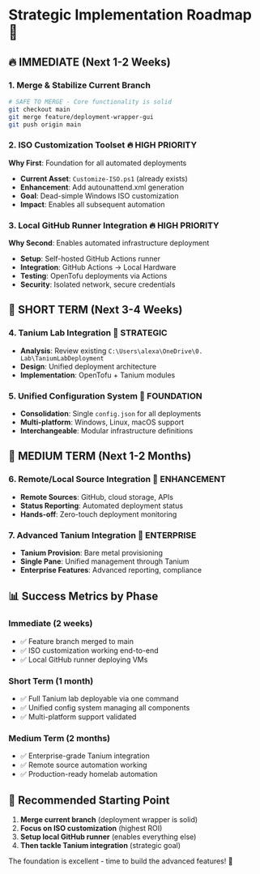 # Strategic Implementation Roadmap 🚀

## 🔥 **IMMEDIATE (Next 1-2 Weeks)**

### 1. Merge & Stabilize Current Branch
```bash
# SAFE TO MERGE - Core functionality is solid
git checkout main
git merge feature/deployment-wrapper-gui
git push origin main
```

### 2. ISO Customization Toolset 🔥 **HIGH PRIORITY**
**Why First**: Foundation for all automated deployments
- **Current Asset**: `Customize-ISO.ps1` (already exists)
- **Enhancement**: Add autounattend.xml generation
- **Goal**: Dead-simple Windows ISO customization
- **Impact**: Enables all subsequent automation

### 3. Local GitHub Runner Integration 🔥 **HIGH PRIORITY**  
**Why Second**: Enables automated infrastructure deployment
- **Setup**: Self-hosted GitHub Actions runner
- **Integration**: GitHub Actions → Local Hardware
- **Testing**: OpenTofu deployments via Actions
- **Security**: Isolated network, secure credentials

## 🎯 **SHORT TERM (Next 3-4 Weeks)**

### 4. Tanium Lab Integration 🎯 **STRATEGIC**
- **Analysis**: Review existing `C:\Users\alexa\OneDrive\0. Lab\TaniumLabDeployment`
- **Design**: Unified deployment architecture
- **Implementation**: OpenTofu + Tanium modules

### 5. Unified Configuration System 🔧 **FOUNDATION**
- **Consolidation**: Single `config.json` for all deployments
- **Multi-platform**: Windows, Linux, macOS support
- **Interchangeable**: Modular infrastructure definitions

## 🚀 **MEDIUM TERM (Next 1-2 Months)**

### 6. Remote/Local Source Integration 📡 **ENHANCEMENT**
- **Remote Sources**: GitHub, cloud storage, APIs
- **Status Reporting**: Automated deployment status
- **Hands-off**: Zero-touch deployment monitoring

### 7. Advanced Tanium Integration 🏢 **ENTERPRISE**
- **Tanium Provision**: Bare metal provisioning
- **Single Pane**: Unified management through Tanium
- **Enterprise Features**: Advanced reporting, compliance

## 📊 **Success Metrics by Phase**

### Immediate (2 weeks)
- ✅ Feature branch merged to main
- ✅ ISO customization working end-to-end
- ✅ Local GitHub runner deploying VMs

### Short Term (1 month)  
- ✅ Full Tanium lab deployable via one command
- ✅ Unified config system managing all components
- ✅ Multi-platform support validated

### Medium Term (2 months)
- ✅ Enterprise-grade Tanium integration
- ✅ Remote source automation working
- ✅ Production-ready homelab automation

## 🎯 **Recommended Starting Point**
1. **Merge current branch** (deployment wrapper is solid)
2. **Focus on ISO customization** (highest ROI)
3. **Setup local GitHub runner** (enables everything else)
4. **Then tackle Tanium integration** (strategic goal)

The foundation is excellent - time to build the advanced features! 🚀

